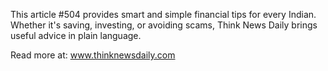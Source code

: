 This article #504 provides smart and simple financial tips for every Indian. Whether it's saving, investing, or avoiding scams, Think News Daily brings useful advice in plain language.

Read more at: www.thinknewsdaily.com